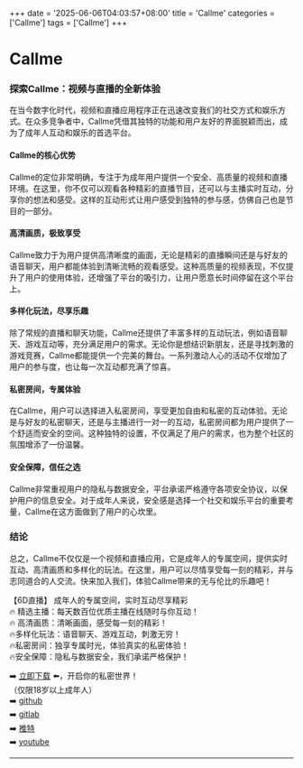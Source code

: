 +++
date = '2025-06-06T04:03:57+08:00'
title = 'Callme'
categories = ['Callme']
tags = ['Callme']
+++

# Callme

### 探索Callme：视频与直播的全新体验

在当今数字化时代，视频和直播应用程序正在迅速改变我们的社交方式和娱乐方式。在众多竞争者中，Callme凭借其独特的功能和用户友好的界面脱颖而出，成为了成年人互动和娱乐的首选平台。

#### Callme的核心优势

Callme的定位非常明确，专注于为成年用户提供一个安全、高质量的视频和直播环境。在这里，你不仅可以观看各种精彩的直播节目，还可以与主播实时互动，分享你的想法和感受。这样的互动形式让用户感受到独特的参与感，仿佛自己也是节目的一部分。

#### 高清画质，极致享受

Callme致力于为用户提供高清晰度的画面，无论是精彩的直播瞬间还是与好友的语音聊天，用户都能体验到清晰流畅的观看感受。这种高质量的视频表现，不仅提升了用户的使用体验，还增强了平台的吸引力，让用户愿意长时间停留在这个平台上。

#### 多样化玩法，尽享乐趣

除了常规的直播和聊天功能，Callme还提供了丰富多样的互动玩法，例如语音聊天、游戏互动等，充分满足用户的需求。无论你是想结识新朋友，还是寻找刺激的游戏竞赛，Callme都能提供一个完美的舞台。一系列激动人心的活动不仅增加了用户的参与度，也让每一次互动都充满了惊喜。

#### 私密房间，专属体验

在Callme，用户可以选择进入私密房间，享受更加自由和私密的互动体验。无论是与好友的私密聊天，还是与主播进行一对一的互动，私密房间都为用户提供了一个舒适而安全的空间。这种独特的设置，不仅满足了用户的需求，也为整个社区的氛围增添了一份温馨。

#### 安全保障，信任之选

Callme非常重视用户的隐私与数据安全，平台承诺严格遵守各项安全协议，以保护用户的信息安全。对于成年人来说，安全感是选择一个社交和娱乐平台的重要考量，Callme在这方面做到了用户的心坎里。

### 结论

总之，Callme不仅仅是一个视频和直播应用，它是成年人的专属空间，提供实时互动、高清画质和多样化的玩法。在这里，用户可以尽情享受每一刻的精彩，并与志同道合的人交流。快来加入我们，体验Callme带来的无与伦比的乐趣吧！

【6D直播】
成年人的专属空间，实时互动尽享精彩  
🔥 精选主播：每天数百位优质主播在线随时与你互动！  
🔥 高清画质：清晰画面，感受每一刻的精彩！  
🔥多样化玩法：语音聊天、游戏互动，刺激无穷！  
🔥私密房间：独享专属时光，体验真实的私密体验！  
🔥安全保障：隐私与数据安全，我们承诺严格保护！  

➡️ [立即下载](https://down123.s3.ap-east-1.amazonaws.com/down/down.html?channelCode=blog) ⬅️，开启你的私密世界！  
（仅限18岁以上成年人）  
➡️ [github](https://aldult-live.github.io/)  
➡️ [gitlab](https://seo-09598d.gitlab.io/)  
➡️ [推特](https://x.com/wegame33)  
➡️ [youtube](https://www.youtube.com/@6Dlive)  

---
